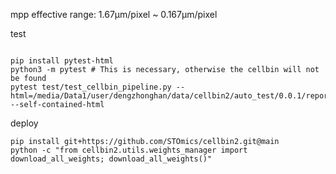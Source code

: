 mpp effective range: 1.67μm/pixel ~ 0.167μm/pixel

test
```shell

pip install pytest-html
python3 -m pytest # This is necessary, otherwise the cellbin will not be found
pytest test/test_cellbin_pipeline.py --html=/media/Data1/user/dengzhonghan/data/cellbin2/auto_test/0.0.1/report/0.01.html --self-contained-html
```

deploy
```shell
pip install git+https://github.com/STOmics/cellbin2.git@main
python -c "from cellbin2.utils.weights_manager import download_all_weights; download_all_weights()"
```

